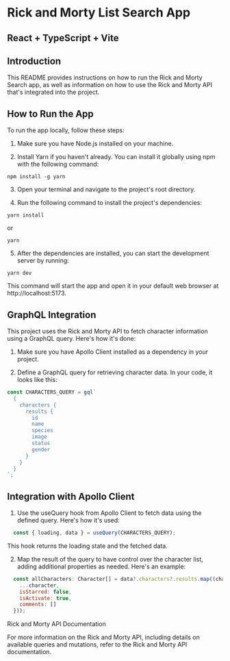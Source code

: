 # Rick and Morty List Search App

## React + TypeScript + Vite

## Introduction

This README provides instructions on how to run the Rick and Morty Search app, as well as information on how to use the Rick and Morty API that's integrated into the project.

## How to Run the App

To run the app locally, follow these steps:

1. Make sure you have Node.js installed on your machine.

2. Install Yarn if you haven't already. You can install it globally using npm with the following command:

``` shell
npm install -g yarn
```

3. Open your terminal and navigate to the project's root directory.

4. Run the following command to install the project's dependencies:

``` shell
yarn install 
```
or 

``` shell
yarn
```

5. After the dependencies are installed, you can start the development server by running:

``` shell
yarn dev
```


This command will start the app and open it in your default web browser at http://localhost:5173.

## GraphQL Integration

This project uses the Rick and Morty API to fetch character information using a GraphQL query. Here's how it's done:

1. Make sure you have Apollo Client installed as a dependency in your project.

2. Define a GraphQL query for retrieving character data. In your code, it looks like this:

  ```javascript
  const CHARACTERS_QUERY = gql`
    {
      characters {
        results {
          id
          name
          species
          image
          status
          gender
        }
      }
    }
  `;
  ```

## Integration with Apollo Client

1. Use the useQuery hook from Apollo Client to fetch data using the defined query. Here's how it's used:

  ```javascript
    const { loading, data } = useQuery(CHARACTERS_QUERY);
  ```

This hook returns the loading state and the fetched data.

2. Map the result of the query to have control over the character list, adding additional properties as needed. Here's an example:

  ```javascript
    const allCharacters: Character[] = data?.characters?.results.map((character: Character) => ({
      ...character,
      isStarred: false,
      isActivate: true,
      comments: []
    }));
  ```

Rick and Morty API Documentation

For more information on the Rick and Morty API, including details on available queries and mutations, refer to the Rick and Morty API documentation.